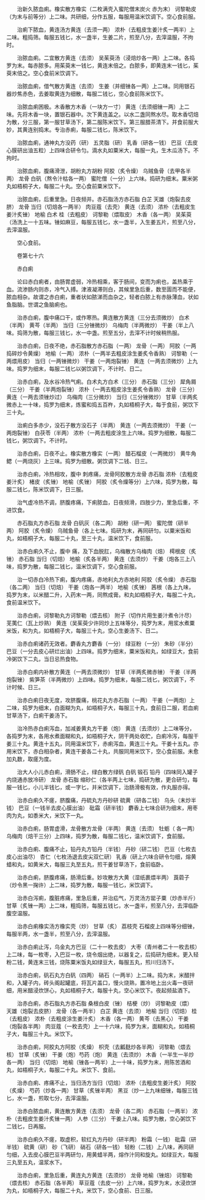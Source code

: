 <!-- { "loadSidebar": true } -->
　　治新久脓血痢。橡实散方橡实（二枚满壳入蜜陀僧末炭火 赤为末） 诃黎勒皮（为末与前等分）上二味。共研细，分作五服，每服用温米饮调下。空心食前服。

　　治痢下脓血，黄连汤方黄连（去须一两） 浓朴（去粗皮生姜汁炙一两半）上二味。粗捣筛。每服五钱匕，水一盏半，生姜二片，煎至八分，去滓温服，不拘时。

　　治脓血痢。二宜散方黄连（去须） 吴茱萸汤（浸焙炒各一两）上二味。各捣罗为末。每赤脓多。用茱萸末一钱匕，黄连末倍之。白脓多，即黄连末一钱匕，茱萸末倍之。空心食前米饮调下。

　　治脓血痢，借气散方黄连（去须） 生姜（并细锉各一两）上二味。同用银石器炒焦赤色，去姜取黄连为细散，每服二钱匕，空心食前陈米饮下。

　　治脓血痢困极。木香散方木香（一块方一寸） 黄连（去须细锉一两）上二味。先将木香一块，置银石器中。次下黄连盖之。以水二盏同熬水尽。取木香切焙为散，分三服，第一服甘草汤下，第二服陈米饮下。第三服腊茶清下。并食前服大妙，其黄连别捣末。专治赤痢，每服二钱匕，陈米饮下。

　　治脓血痢，通神丸方没药（研） 五灵脂（研） 乳香（研各一钱） 巴豆（去皮心膜研出油五粒）上四味合研令匀。滴水丸如粟米大，每服一丸，生木瓜汤下。不拘时。

　　治脓血痢，腹痛滑泄，胡粉丸方胡粉 阿胶（炙令燥） 乌贼鱼骨（去甲各半两） 龙骨 白矾（熬令汁枯各一两） 蜜陀僧（一分）上六味。捣研为细末。粟米粥丸如梧桐子大，每服二十丸。空心食前粟米饮下。

　　治脓血痢，后重里急。日夜频并。赤石脂汤方赤石脂 白芷 天雄（炮裂去皮脐） 龙骨 当归（切焙各一两半） 肉豆蔻（去壳） 黄连（去须） 浓朴（去粗皮生姜汁炙锉） 地榆 白术 桂（去粗皮） 诃黎勒（煨取皮） 木香（各一两） 吴茱萸（汤洗上一十五味。锉如麻豆，每服五钱匕，水一盏半，入生姜五片，煎至八分，去滓温服。

　　空心食前。

　　卷第七十六

　　赤白痢

　　论曰赤白痢者，由肠胃虚弱，冷热相乘，客于肠间，变而为痢也，盖热乘于血。流渗肠内则赤，冷气入搏。津液凝滞则白，其候里急后重，数至圊而不能便，脓血相杂。故谓之赤白痢，重者状如脓涕而血杂之，轻者白脓上有赤脉薄血，状如鱼脂脑。世谓之鱼脑痢也。

　　治赤白痢，腹中痛口干，或作寒热。黄连散方黄连（三分去须微炒） 白术（半两） 黄芩（半两） 当归（三分锉微炒） 乌梅肉（半两微炒） 干姜（半上八味。捣筛为散，每服三钱匕，水一中盏。煎至五分，去滓不计时候稍热服。

　　治赤白痢，日夜不绝，赤石脂散方赤石脂（一两） 龙骨（一两） 阿胶（一两捣碎炒令黄燥） 地榆（一两） 浓朴（一两半去粗皮涂生姜炙令香熟） 诃黎勒（一两煨用皮） 当归（一两锉微炒） 干姜（一两炮裂锉） 黄连（一两去须微炒）上九味。捣罗为细末，每服二钱匕以粥饮调下，不计时、日二。

　　治赤白痢，及水谷冷热气痢。白术丸方白术（三分） 赤石脂（三分） 犀角屑（三分） 干姜（半两炮裂锉） 浓朴（一两去粗皮涂生姜炙令香熟） 龙骨（三分） 黄连（一两去须锉炒过） 乌梅肉（三分微炒） 当归（三分锉微炒） 甘草（半两炙微赤上一十味，捣罗为细末，炼蜜和捣五百杵，丸如梧桐子大，每于食前，粥饮下三十丸。

　　治痢白多赤少，没石子散方没石子（半两） 黄连（一两去须微炒） 干姜（一两炮裂锉） 白茯苓（半两） 浓朴（一两去粗皮涂生上六味。捣罗为细散，每服二钱匕，粥饮调下。不计时。

　　治赤白痢，日夜不止。橡实散方橡实（一两） 醋石榴皮（一两微炒） 黄牛角鳃（一两烧灰）上三味。捣罗为细散。粥饮调下二钱、日三。

　　治赤白痢，冷热相攻，腹中 刺疼痛，龙骨阿胶散方龙骨 赤石脂 浓朴（去粗皮姜汁炙） 楮皮（炙锉） 地榆（炙锉） 阿胶（炙令燥等分）上六味，捣罗为散，每服二钱匕，陈米饮调下，日三服。

　　治气虚冷热不调，脐腹疼痛，下痢脓血，日夜频滑，四肢少力，里急后重，不进饮食。

　　赤石脂丸方赤石脂 龙骨 白矾灰（各二两） 胡粉（研一两） 蜜陀僧（研半两） 阿胶（炙令燥） 乌贼鱼骨（各上七味。捣研为末，再同研匀。以粟米饭和丸，如梧桐子大，每服二十丸，至三十丸，温米饮下，食前服。

　　治赤白痢久不止，腹中 痛，及下血脱肛，乌梅散方乌梅肉（焙） 樗根皮（炙锉） 赤石脂 当归（切焙） 地榆（炙各半两） 黄连（去须炒） 干姜（炮各三上八味，捣罗为散，每服二钱匕，温米饮调下，空心食前服。

　　治一切赤白冷热下痢，腹内疼痛，赤地利丸方赤地利 阿胶（炙令燥） 赤石脂（各二两） 当归（切焙） 干姜（炮各一两半） 地榆（炙锉） 茜根（各上九味，捣罗为末，以米醋二升，入药末一两，同熬成膏。和丸如梧桐子大，每服二十丸，食前温米饮下。

　　治赤白痢，诃黎勒丸方诃黎勒（煨去核） 附子（切作片用生姜汁煮令汁尽） 芜荑仁（瓦上炒熟） 黄连（吴茱萸少许同炒上五味等分，捣罗为末，用浆水煮粟米饭，和为丸，如梧桐子大，每服三十丸，空心生姜汤下、日二。

　　治赤白痢诸药无效者。麝香丸方麝香（一分） 绿豆粉（一分） 朱砂（半分） 巴豆（一分去皮心研烂出油）上四味。捣罗为细末，粟米饭和丸，如绿豆大，食前冷粥饮下二丸，当日忌热食物。

　　治赤白痢内补散方黄连（一两去须微炒） 甘草（半两炙微赤锉） 干姜（半两炮裂锉） 紫笋茶（半两微炒）上四味。捣罗为细末，每服二钱匕，粥饮调下，不计时候、日三。

　　治赤白痢日夜无度，攻脐腹痛，桃花丸方赤石脂（一两） 干姜（一两炮）上二味，捣罗为细末，白面糊为丸，如梧桐子大，每服三十丸，食前日二服，若血痢甘草汤下，白痢干姜汤下。

　　治冷热赤白痢泻血，加减姜黄丸方干姜（炮） 黄连（去须炒）上二味等分，各捣罗为末，各用水煮面糊和丸，如梧桐子大，阴干两处收贮，白痢冷泻，每服干姜三十丸。黄连十五丸，同用温米饮下，赤痢泻血，黄连三十丸。干姜十五丸。亦用米饮下，赤白相杂者，黄连干姜各二十丸，共服同用米饮下，空心食前服。未愈加丸数，取瘥为度。

　　治大人小儿赤白痢，滑肠不止，绿白散方绿矾 白矾 锻石 铅丹（四味同入罐子内烧通赤放冷研） 龙骨 赤石脂 缩砂仁（各半两上七味，捣研为散，更合研匀，每服一钱匕，小儿半钱匕，或一字匕，并米饮调下，治肠滑极有效，作丸服亦得。

　　治赤白痢久不瘥，脐腹痛，丹硫丸方丹砂研 硫黄（研各二钱） 乌头（末炒半钱） 巴豆（一钱半去皮心膜出油） 砒霜（研半钱） 麝香上七味合研为细末，用枣肉为丸，如黍米大，米饮下一丸。

　　治赤白痢，肠胃虚滑，龙骨散方龙骨（半两） 黄连（去须） 牡蛎（ 各一两） 乌梅肉（焙干三分）上四味，捣罗为散，每服二钱匕，温米饮调下，食前服。

　　治赤白痢、腹痛不止，铅丹丸方铅丹（半钱） 丹砂（研二钱） 巴豆（七枚去皮心出油尽） 杏仁（七枚汤退去皮尖双仁研） 乳香（研上六味合研令匀细，熔黄蜡和丸，如黄米大，每服三丸至五丸，煎干姜甘草汤下，食前临卧。

　　治赤白痢，脐腹疼痛，肠滑后重。妙攻散方大黄（湿纸裹煨半两） 莨菪子（炒令黑一掬许）上二味，捣罗为散，每服一钱匕，米饮调下。

　　治赤白泻痢，腹脏疼痛，里急后重，并治疝气，万灵汤方罂子粟（炒赤半斤） 甘草（炙锉一两）上二味，粗捣筛，每服五钱匕，水一盏半，煎至八分，去滓临卧腹空温服。

　　治赤白痢橡实汤方橡实壳（炒） 甘草（炙） 荔枝壳 石榴皮上四味等分细锉，每服半两，水一盏半，煎至八分，去滓温服。

　　治赤白痢止泻，乌金丸方巴豆（二十一枚去皮） 大枣（青州者二十一枚去核）上二味，每一枚枣，入巴豆一枚，烧令烟出绝，以器复之，后捣研为细末。更入轻粉二钱，黄连末三钱，烧陈粟米饭丸如绿豆大，每服五丸，煎川归汤下。

　　治赤白痢，矾石丸方白矾（四两） 硝石（一两半）上二味。捣为末，米醋拌和，入罐子内，砖头阁起罐底，将瓦片盖口，慢火烧熟，置冷地上出火毒一夜研细，用米醋浸炊饼心，丸如梧桐子大，每服十丸，空心米饮下。夜起频盐酒下。

　　治赤白痢，赤石脂丸方赤石脂 桑根白皮（锉） 桔梗（炒） 诃黎勒皮（煨） 天雄（炮裂去皮脐） 龙骨（各一两半） 白芷 黄连（去须） 地榆 当归（切焙） 桂（去粗皮） 浓朴（去粗皮涂生姜汁炙） 木香（各一两） 黄芩（去黑心） 干姜（炮裂各半两） 肉豆蔻（一枚去壳）上一十六味，捣罗为末，面糊和丸，如梧桐子大，每服三十丸。米饮下。

　　治赤白痢，阿胶丸方阿胶（炙燥） 枳壳（去瓤麸炒各半两） 诃黎勒（煨去核） 甘草（炙锉） 干姜（炮）芍药（炮） 黄连（去须炒） 木香（一半生一半炒各一两） 当归（切焙） 地榆（锉各一两半）上一十味，捣罗为末，用陈苦酒和丸，如梧桐子大，每服二十丸。米饮下、食前。

　　治赤白痢、疼痛不止，当归汤方当归（切焙） 浓朴（去粗皮生姜汁炙） 阿胶（炙燥） 芍药（炒各一两） 甘草（炙锉半两） 黑豆（炒一上九味细锉，每服三钱匕，水一盏，煎取七分，去滓温服。

　　治赤白脓血痢，黄连散方黄连（去须） 龙骨（各二两） 赤石脂（一两半） 浓朴（去粗皮生姜汁炙锉一两） 人参（三分） 干姜上八味。捣罗为散，空心粥饮下二钱匕，日再服。

　　治赤白痢久不瘥，取虚积，软红丸方丹砂（研半两） 粉霜（一钱） 砒霜（研半钱） 硫黄（研） 砂（飞研） 硝石（研各一钱） 轻粉（二钱）上八味，再同研匀细，入去皮心膜巴豆半两研匀，用黄蜡半两，熔作汁同和旋丸。如绿豆大，每服三丸至五丸，温浆水下。

　　治赤白痢，里急后重，黄连丸方黄连（去须炒） 龙骨 地榆（锉焙） 诃黎勒（煨去核） 赤石脂（各半两） 草豆蔻（去皮一分）上六味，捣罗为末，水浸炊饼为丸，如梧桐子大，每服二十丸，米饮下，空心食前、日三服。

